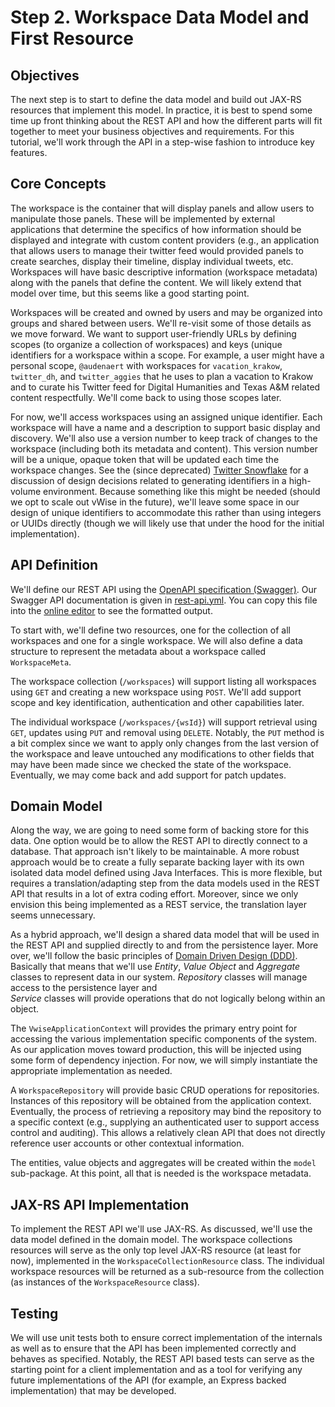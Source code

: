 # Step 2. Workspace Data Model and First Resource

## Objectives
The next step is to start to define the data model and build out JAX-RS resources that 
implement this model. In practice, it is best to spend some time up front thinking about the
REST API and how the different parts will fit together to meet your business objectives and 
requirements. For this tutorial, we'll work through the API in a step-wise fashion to 
introduce key features.

## Core Concepts
The workspace is the container that will display panels and allow users to manipulate those 
panels. These will be implemented by external applications that determine the specifics of how 
information should be displayed and integrate with custom content providers (e.g., an application
that allows users to manage their twitter feed would provided panels to create searches, display 
their timeline, display individual tweets, etc. Workspaces will have basic descriptive information 
(workspace metadata) along with the panels that define the content. We will likely extend that
model over time, but this seems like a good starting point.

Workspaces will be created and owned by users and may be organized into groups and shared 
between users. We'll re-visit some of those details as we move forward. We want to support 
user-friendly URLs by defining scopes (to organize a collection of workspaces) and keys (unique 
identifiers for a workspace within a scope. For example, a user might have a personal scope, 
`@audenaert` with workspaces for `vacation_krakow`, `twitter_dh`, and `twitter_aggies` that he 
uses to plan a vacation to Krakow and to curate his Twitter feed for Digital Humanities 
and Texas A&M related content respectfully. We'll come back to using those scopes later.
 
For now, we'll access workspaces using an assigned unique identifier. Each workspace will have 
a name and a description to support basic display and discovery. We'll also use a version number
to keep track of changes to the workspace (including both its metadata and content). This version 
number will be a unique, opaque token that will be updated each time the workspace changes. 
See the (since deprecated) [Twitter Snowflake](https://github.com/twitter/snowflake/tree/snowflake-2010)
for a discussion of design decisions related to generating identifiers in a high-volume environment. 
Because something like this might be needed (should we opt to scale out vWise in the future), 
we'll leave some space in our design of unique identifiers to accommodate this rather than 
using integers or UUIDs directly (though we will likely use that under the hood for the initial 
implementation).

## API Definition
We'll define our REST API using the [OpenAPI specification (Swagger)](https://swagger.io). Our 
Swagger API documentation is given in [rest-api.yml](./rest-api.yml). You can copy this file 
into the [online editor](http://editor.swagger.io/#!/) to see the formatted output.

To start with, we'll define two resources, one for the collection of all workspaces 
and one for a single workspace. We will also define a data structure to represent the metadata
about a workspace called `WorkspaceMeta`. 

The workspace collection (`/workspaces`) will support listing all workspaces using `GET` and 
creating a new workspace using `POST`. We'll add support scope and key identification, 
authentication and other capabilities later. 

The individual workspace (`/workspaces/{wsId}`) will support retrieval using `GET`, updates
using `PUT` and removal using `DELETE`. Notably, the `PUT` method is a bit complex since we
want to apply only changes from the last version of the workspace and leave untouched any 
modifications to other fields that may have been made since we checked the state of the workspace.
Eventually, we may come back and add support for patch updates.

## Domain Model
Along the way, we are going to need some form of backing store for this data. One option would be
to allow the REST API to directly connect to a database. That approach isn't likely to be 
maintainable. A more robust approach would be to create a fully separate backing layer with its 
own isolated data model defined using Java Interfaces. This is more flexible, but requires a 
translation/adapting step from the data models used in the REST API that results in a lot of 
extra coding effort. Moreover, since we only envision this being implemented as a REST service,
the translation layer seems unnecessary.

As a hybrid approach, we'll design a shared data model that will be used in the REST API and 
supplied directly to and from the persistence layer.  More over, we'll follow the basic 
principles of [Domain Driven Design (DDD)](https://en.wikipedia.org/wiki/Domain-driven_design).
Basically that means that we'll use *Entity*, *Value Object* and *Aggregate* classes to represent 
data in our system. *Repository* classes will manage access to the persistence layer and  
*Service* classes will provide operations that do not logically belong within an object.

The `VwiseApplicationContext` will provides the primary entry point for accessing the various 
implementation specific components of the system. As our application moves toward production, 
this will be injected using some form of dependency injection. For now, we will simply 
instantiate the appropriate implementation as needed.

A `WorkspaceRepository` will provide basic CRUD operations for repositories. Instances of this
repository will be obtained from the application context. Eventually, the process of retrieving 
a repository may bind the repository to a specific context (e.g., supplying an authenticated 
user to support access control and auditing). This allows a relatively clean API that does not 
directly reference user accounts or other contextual information.

The entities, value objects and aggregates will be created within the `model` sub-package. At 
this point, all that is needed is the workspace metadata. 
  
## JAX-RS API Implementation 
To implement the REST API we'll use JAX-RS. As discussed, we'll use the data model defined in 
the domain model. The workspace collections resources will serve as the only top level JAX-RS
resource (at least for now), implemented in the `WorkspaceCollectionResource` class. The 
individual workspace resources will be returned as a sub-resource from the collection (as
instances of the `WorkspaceResource` class). 

## Testing
We will use unit tests both to ensure correct implementation of the internals as well as to 
ensure that the API has been implemented correctly and behaves as specified. Notably, the REST 
API based tests can serve as the starting point for a client implementation and as a tool for 
verifying any future implementations of the API (for example, an Express backed implementation)
that may be developed.